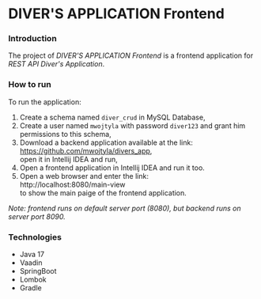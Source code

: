 # DIVER'S APPLICATION Frontend

### Introduction

The project of *DIVER'S APPLICATION Frontend* is a frontend application
for *REST API Diver's Application*.

### How to run
To run the application:
1. Create a schema named `diver_crud` in MySQL Database,
2. Create a user named `mwojtyla` with password `diver123` and grant him permissions to this schema,
3. Download a backend application available at the link: \
https://github.com/mwojtyla/divers_app, \
open it in Intellij IDEA and run,
4. Open a frontend application in Intellij IDEA and run it too.
5. Open a web browser and enter the link: \
http://localhost:8080/main-view \
to show the main paige of the frontend application.

_Note: frontend runs on default server port (8080), but backend runs on server port 8090._

### Technologies

* Java 17
* Vaadin
* SpringBoot
* Lombok
* Gradle




